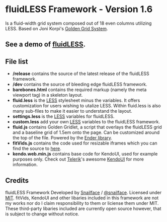 # fluidLESS Framework - Version 1.6

Is a fluid-width grid system composed out of 18 even columns utilizing LESS. Based on Joni Korpi's [Golden Grid System](https://github.com/jonikorpi/Golden-Grid-System).

## See a demo of [fluidLESS](http://snailface.com/fluidless/barebones.html).

## File list

- **/release** contains the source of the latest release of the fluidLESS framework.
- **/dev** contains the source of bleeding edge fluidLESS framework.
- **barebones.html** contains the required markup (namely the meta viewport tag) in a skeleton layout.
- **fluid.less** is the [LESS](http://lesscss.org/) stylesheet minus the variables. It offers customization for users wishing to utalize LESS. Within fluid.less is also many sub-files to make it easier to understand the layout.
- **settings.less** is the [LESS](http://lesscss.org/) variables for fluidLESS.
- **custom.less** add your own [LESS](http://lesscss.org/) variables to the fluidLESS framework.
- **fluid.js** contains Golden Gridlet, a script that overlays the fluidLESS grid and a baseline grid of 1.5em onto the page. Can be customized around the top of the file. Powered by the [Ender library](http://ender.no.de/).
- **fitVids.js** contains the code used for resizable iframes which you can find the source to [here](http://fitvidsjs.com/).
- **kendo.web.min.js** contains base code for KendoUI, used for example purposes only. Check out [Telerik](http://www.telerik.com/)'s awesome [KendoUI](http://www.KendoUI.com/) for more information.

## Credits
 
fluidLESS Framework Developed by [Snailface](http://snailface.com/) / [@snailface](http://twitter.com/snailface/).
Licensed under [MIT](http://opensource.org/licenses/mit-license.php). fitVids, KendoUI and other libaries included in this framework are not my works nor do I claim responsibility to them or liciense them under MIT. These third-party libaries included are currently open source however, that is subject to change without notice. 
